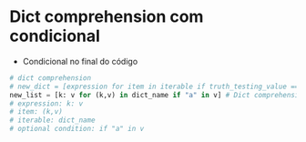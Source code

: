 # Dict comprehension com condicional

- Condicional no final do código
```python
# dict comprehension
# new_dict = [expression for item in iterable if truth_testing_value == True]
new_list = [k: v for (k,v) in dict_name if "a" in v] # Dict comprehension
# expression: k: v
# item: (k,v)
# iterable: dict_name
# optional condition: if "a" in v

```